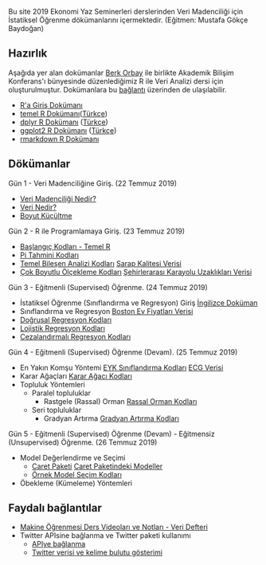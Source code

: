 Bu site 2019 Ekonomi Yaz Seminerleri derslerinden Veri Madenciliği için İstatiksel Öğrenme dökümanlarını içermektedir. (Eğitmen: Mustafa Gökçe Baydoğan)
## Hazırlık

Aşağıda yer alan dokümanlar [Berk Orbay](http://berkorbay.me/) ile birlikte Akademik Bilişim Konferans'ı bünyesinde düzenlediğimiz R ile Veri Analizi dersi için oluşturulmuştur. Dokümanlara bu [bağlantı](https://r338.github.io/ab-2018/) üzerinden de ulaşılabilir.
+ [R'a Giriş Dokümanı](dokumanlar/RHizliGiris.pdf)
+ [temel R Dokümanı](http://github.com/rstudio/cheatsheets/raw/master/base-r.pdf)([Türkçe](https://github.com/rstudio/cheatsheets/raw/master/translations/turkish/baseR_translate_tr.pdf))
+ [dplyr R Dokümanı](https://github.com/rstudio/cheatsheets/raw/master/data-transformation.pdf) ([Türkçe](dokumanlar/DataTransformationCheatSheet_Turkish.pdf))
+ [ggplot2 R Dokümanı](https://github.com/rstudio/cheatsheets/raw/master/data-visualization-2.1.pdf) ([Türkçe](https://github.com/rstudio/cheatsheets/raw/master/translations/turkish/ggplot2_2.0_Turkish.pdf))
+ [rmarkdown R Dokümanı](https://github.com/rstudio/cheatsheets/raw/master/rmarkdown-2.0.pdf)

## Dökümanlar

Gün 1 - Veri Madenciliğine Giriş. (22 Temmuz 2019)

+ [Veri Madenciliği Nedir?](dokumanlar/ders_notlari/VeriMadenciliği.pdf)
+ [Veri Nedir?](dokumanlar/ders_notlari/VeriNedir.pdf)
+ [Boyut Küçültme](dokumanlar/ders_notlari/VeriKüçültme.pdf)

Gün 2 - R ile Programlamaya Giriş. (23 Temmuz 2019)

+ [Başlangıç Kodları - Temel R](kodlar/baslangic.r)
+ [Pi Tahmini Kodları](kodlar/pi_tahmini.r)
+ [Temel Bileşen Analizi Kodları](kodlar/temel_bilesen_analizi.r) [Şarap Kalitesi Verisi](veriler/winequality-white.csv)
+ [Çok Boyutlu Ölçekleme Kodları](kodlar/mds_analiz.r) [Şehirlerarası Karayolu Uzaklıkları Verisi](veriler/InClass_MDS_distance_city.csv)

Gün 3 - Eğitmenli (Supervised) Öğrenme. (24 Temmuz 2019)

+ İstatiksel Öğrenme (Sınıflandırma ve Regresyon) Giriş [İngilizce Doküman](dokumanlar/ders_notlari/istatiksel_ogrenme_ingilizce.pdf)
+ Sınıflandırma ve Regresyon [Boston Ev Fiyatları Verisi](veriler/Housing_Data.zip)
+ [Doğrusal Regresyon Kodları](kodlar/dogrusal_regresyon.r)
+ [Lojistik Regresyon Kodları](kodlar/lojistik_regresyon.r) 
+ [Cezalandırmalı Regresyon Kodları](kodlar/cezalandirmali_regresyon.r) 

Gün 4 - Eğitmenli (Supervised) Öğrenme (Devam). (25 Temmuz 2019)
+ En Yakın Komşu Yöntemi [EYK Sınıflandırma Kodları](kodlar/enyakinkomsu_ecg.r) [ECG Verisi](veriler/ecg_verisi.zip)
+ Karar Ağaçları [Karar Ağacı Kodları](kodlar/karar_agaci.r)
+ Topluluk Yöntemleri
	+ Paralel topluluklar
		+ Rastgele (Rassal) Orman [Rassal Orman Kodları](kodlar/rassal_orman.r)
	+ Seri topluluklar
		+ Gradyan Artırma [Gradyan Artırma Kodları](kodlar/gradyan_artirma.r)

Gün 5 - Eğitmenli (Supervised) Öğrenme (Devam) - Eğitmensiz (Unsupervised) Öğrenme. (26 Temmuz 2019)
+ Model Değerlendirme ve Seçimi
	+ [Caret Paketi](https://topepo.github.io/caret/) [Caret Paketindeki Modeller](https://topepo.github.io/caret/available-models.html)
	+ [Örnek Model Seçim Kodları](kodlar/model_karsilastirma_ve_secimi.r)
+ Öbekleme (Kümeleme) Yöntemleri
	
## Faydalı bağlantılar
+ [Makine Öğrenmesi Ders Videoları ve Notları - Veri Defteri](http://www.veridefteri.com/category/ders/)
+ Twitter APIsine bağlanma ve Twitter paketi kullanımı
	+ [APIye bağlanma](https://towardsdatascience.com/access-data-from-twitter-api-using-r-and-or-python-b8ac342d3efe)
	+ [Twitter verisi ve kelime bulutu gösterimi](https://mikeyharper.uk/creating-twitter-wordclouds/)